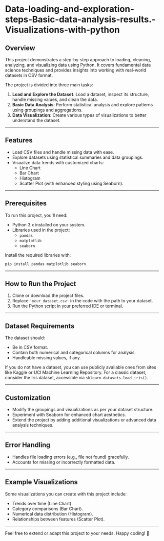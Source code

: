 # Data-loading-and-exploration-steps-Basic-data-analysis-results.-Visualizations-with-python

## Overview
This project demonstrates a step-by-step approach to loading, cleaning, analyzing, and visualizing data using Python. It covers fundamental data science techniques and provides insights into working with real-world datasets in CSV format.

The project is divided into three main tasks:
1. **Load and Explore the Dataset**: Load a dataset, inspect its structure, handle missing values, and clean the data.
2. **Basic Data Analysis**: Perform statistical analysis and explore patterns using groupings and aggregations.
3. **Data Visualization**: Create various types of visualizations to better understand the dataset.

---

## Features
- Load CSV files and handle missing data with ease.
- Explore datasets using statistical summaries and data groupings.
- Visualize data trends with customized charts:
  - Line Chart
  - Bar Chart
  - Histogram
  - Scatter Plot (with enhanced styling using Seaborn).

---

## Prerequisites
To run this project, you'll need:
- Python 3.x installed on your system.
- Libraries used in the project:
  - `pandas`
  - `matplotlib`
  - `seaborn`

Install the required libraries with:
```bash
pip install pandas matplotlib seaborn
```

---

## How to Run the Project
1. Clone or download the project files.
2. Replace `'your_dataset.csv'` in the code with the path to your dataset.
3. Run the Python script in your preferred IDE or terminal.

---

## Dataset Requirements
The dataset should:
- Be in CSV format.
- Contain both numerical and categorical columns for analysis.
- Handleable missing values, if any.

If you do not have a dataset, you can use publicly available ones from sites like Kaggle or UCI Machine Learning Repository. For a classic dataset, consider the Iris dataset, accessible via `sklearn.datasets.load_iris()`.

---

## Customization
- Modify the groupings and visualizations as per your dataset structure.
- Experiment with Seaborn for enhanced chart aesthetics.
- Extend the project by adding additional visualizations or advanced data analysis techniques.

---

## Error Handling
- Handles file loading errors (e.g., file not found) gracefully.
- Accounts for missing or incorrectly formatted data.

---

## Example Visualizations
Some visualizations you can create with this project include:
- Trends over time (Line Chart).
- Category comparisons (Bar Chart).
- Numerical data distribution (Histogram).
- Relationships between features (Scatter Plot).

---

Feel free to extend or adapt this project to your needs. Happy coding! 🚀
